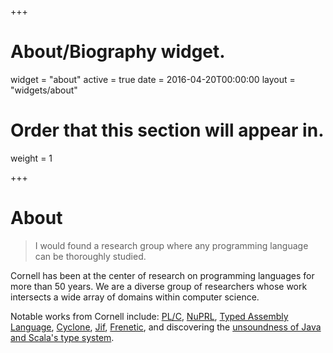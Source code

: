 +++
# About/Biography widget.
widget = "about"
active = true
date = 2016-04-20T00:00:00
layout = "widgets/about"

# Order that this section will appear in.
weight = 1

+++

# About

> I would found a research group where any programming language can be
> thoroughly studied.

Cornell has been at the center of research on programming languages for more
than 50 years. We are a diverse group of researchers whose work intersects a
wide array of domains within computer science.

Notable works from Cornell include:
[PL/C](https://en.wikipedia.org/wiki/PL/C),
[NuPRL](http://www.nuprl.org),
[Typed Assembly Language](https://www.cs.cornell.edu/talc),
[Cyclone](https://cyclone.thelanguage.org),
[Jif](http://www.cs.cornell.edu/jif),
[Frenetic](http://www.frenetic-lang.org),
and discovering the [unsoundness of Java and Scala's type system](http://io.livecode.ch/learn/namin/unsound).

